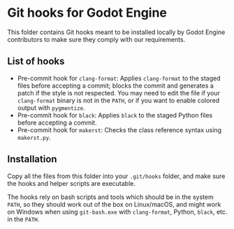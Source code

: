 # Git hooks for Godot Engine

This folder contains Git hooks meant to be installed locally by Godot Engine
contributors to make sure they comply with our requirements.

## List of hooks

- Pre-commit hook for `clang-format`: Applies `clang-format` to the staged
  files before accepting a commit; blocks the commit and generates a patch if
  the style is not respected.
  You may need to edit the file if your `clang-format` binary is not in the
  `PATH`, or if you want to enable colored output with `pygmentize`.
- Pre-commit hook for `black`: Applies `black` to the staged Python files
  before accepting a commit.
- Pre-commit hook for `makerst`: Checks the class reference syntax using
  `makerst.py`.

## Installation

Copy all the files from this folder into your `.git/hooks` folder, and make
sure the hooks and helper scripts are executable.

The hooks rely on bash scripts and tools which should be in the system `PATH`,
so they should work out of the box on Linux/macOS, and might work on Windows
when using `git-bash.exe` with `clang-format`, Python, `black`, etc. in the
`PATH`.

